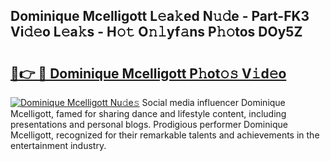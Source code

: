 ## Dominique Mcelligott L𝚎a𝚔ed N𝚞𝚍e - Part-FK3 Vi𝚍𝚎o L𝚎a𝚔s - H𝚘𝚝 O𝚗𝚕yf𝚊ns P𝚑𝚘tos DOy5Z

# <h2><a href="http://kf03ej.oniu.top/?m=Dominique+Mcelligott">🔗👉 🔴 Dominique Mcelligott P𝚑ot𝚘𝚜 V𝚒d𝚎o</a></h2>

[![Dominique Mcelligott Nu𝚍e𝚜](https://i.imgur.com/0qMVB7G.gif)](http://kf03ej.oniu.top/?m=Dominique+Mcelligott)
Social media influencer Dominique Mcelligott, famed for sharing dance and lifestyle content, including presentations and personal blogs. Prodigious performer Dominique Mcelligott, recognized for their remarkable talents and achievements in the entertainment industry.  
